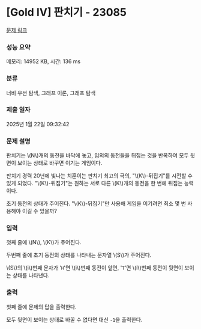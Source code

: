 # [Gold IV] 판치기 - 23085 

[문제 링크](https://www.acmicpc.net/problem/23085) 

### 성능 요약

메모리: 14952 KB, 시간: 136 ms

### 분류

너비 우선 탐색, 그래프 이론, 그래프 탐색

### 제출 일자

2025년 1월 22일 09:32:42

### 문제 설명

<p>판치기는 \(N\)개의 동전을 바닥에 놓고, 임의의 동전들을 뒤집는 것을 반복하여 모두 뒷면이 보이는 상태로 바꾸면 이기는 게임이다.</p>

<p>판치기 경력 20년에 빛나는 치훈이는 판치기 최고의 극의, "\(K\)-뒤집기"를 시전할 수 있게 되었다. "\(K\)-뒤집기"는 원하는 서로 다른 \(K\)개의 동전을 한 번에 뒤집는 능력이다.</p>

<p>초기 동전의 상태가 주어진다. "\(K\)-뒤집기"만 사용해 게임을 이기려면 최소 몇 번 사용해야 이길 수 있을까?</p>

### 입력 

 <p>첫째 줄에 \(N\), \(K\)가 주어진다.</p>

<p>두번째 줄에 초기 동전의 상태를 나타내는 문자열 \(S\)가 주어진다.</p>

<p>\(S\)의 \(i\)번째 문자가 '<code>H</code>'면 \(i\)번째 동전이 앞면, '<code>T</code>'면 \(i\)번째 동전이 뒷면이 보이는 상태를 나타낸다.</p>

### 출력 

 <p>첫째 줄에 문제의 답을 출력한다.</p>

<p>모두 뒷면이 보이는 상태로 바꿀 수 없다면 대신 <code>-1</code>을 출력한다.</p>

